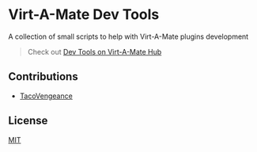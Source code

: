 # Virt-A-Mate Dev Tools

A collection of small scripts to help with Virt-A-Mate plugins development

> Check out [Dev Tools on Virt-A-Mate Hub](https://hub.virtamate.com/resources/dev-tools.171/)

## Contributions

- [TacoVengeance](https://github.com/TacoVengeance)

## License

[MIT](LICENSE.md)
